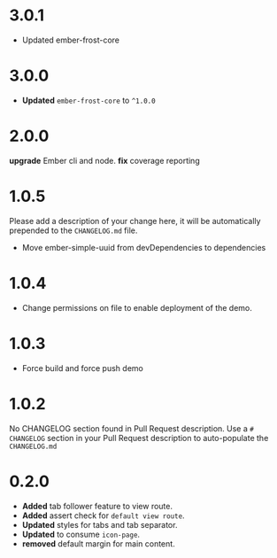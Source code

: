 # 3.0.1
* Updated ember-frost-core


# 3.0.0
* **Updated** `ember-frost-core` to `^1.0.0`



# 2.0.0
**upgrade** Ember cli and node.
**fix** coverage reporting



# 1.0.5

Please add a description of your change here, it will be automatically prepended to the `CHANGELOG.md` file.
- Move ember-simple-uuid from devDependencies to dependencies


# 1.0.4
* Change permissions on file to enable deployment of the demo.


# 1.0.3
* Force build and force push demo



# 1.0.2
No CHANGELOG section found in Pull Request description.
Use a `# CHANGELOG` section in your Pull Request description to auto-populate the `CHANGELOG.md`

# 0.2.0

* **Added** tab follower feature to view route.
* **Added** assert check for `default view route`.
* **Updated** styles for tabs and tab separator.
* **Updated** to consume `icon-page`.
* **removed** default margin for main content.



